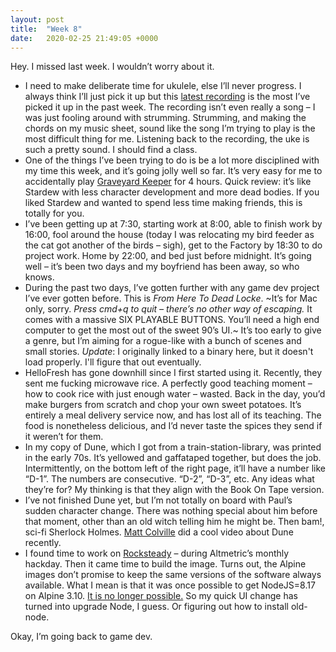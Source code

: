 ```yaml
---
layout: post
title:  "Week 8"
date:   2020-02-25 21:49:05 +0000
---
```


Hey. I missed last week. I wouldn’t worry about it.

* I need to make deliberate time for ukulele, else I’ll never progress. I always think I’ll just pick it up but this [latest recording][1] is the most I’ve picked it up in the past week. The recording isn’t even really a song – I was just fooling around with strumming. Strumming, and making the chords on my music sheet, sound like the song I’m trying to play is the most difficult thing for me. Listening back to the recording, the uke is such a pretty sound. I should find a class.
* One of the things I’ve been trying to do is be a lot more disciplined with my time this week, and it’s going jolly well so far. It’s very easy for me to accidentally play [Graveyard Keeper][2] for 4 hours. Quick review: it’s like Stardew with less character development and more dead bodies. If you liked Stardew and wanted to spend less time making friends, this is totally for you.
* I’ve been getting up at 7:30, starting work at 8:00, able to finish work by 16:00, fool around the house (today I was relocating my bird feeder as the cat got another of the birds – sigh), get to the Factory by 18:30 to do project work. Home by 22:00, and bed just before midnight. It’s going well – it’s been two days and my boyfriend has been away, so who knows.
* During the past two days, I’ve gotten further with any game dev project I’ve ever gotten before. This is _From Here To Dead Locke_. ~It’s for Mac only, sorry. *Press cmd+q to quit – there’s no other way of escaping.* It comes with a massive SIX PLAYABLE BUTTONS. You’ll need a high end computer to get the most out of the sweet 90’s UI.~ It’s too early to give a genre, but I’m aiming for a rogue-like with a bunch of scenes and small stories. *Update*: I originally linked to a binary here, but it doesn't load properly. I'll figure that out eventually.
* HelloFresh has gone downhill since I first started using it. Recently, they sent me fucking microwave rice. A perfectly good teaching moment – how to cook rice with just enough water – wasted. Back in the day, you’d make burgers from scratch and chop your own sweet potatoes. It’s entirely a meal delivery service now, and has lost all of its teaching. The food is nonetheless delicious, and I’d never taste the spices they send if it weren’t for them.
* In my copy of Dune, which I got from a train-station-library, was printed in the early 70s. It’s yellowed and gaffataped together, but does the job.  Intermittently, on the bottom left of the right page, it’ll have a number like “D-1”. The numbers are consecutive. “D-2”, “D-3”, etc. Any ideas what they’re for? My thinking is that they align with the Book On Tape version.
* I’ve not finished Dune yet, but I’m not totally on board with Paul’s sudden character change. There was nothing special about him before that moment, other than an old witch telling him he might be. Then bam!, sci-fi Sherlock Holmes. [Matt Colville][4] did a cool video about Dune recently.
* I found time to work on [Rocksteady][3] – during Altmetric’s monthly hackday. Then it came time to build the image. Turns out, the Alpine images don’t promise to keep the same versions of the software always available. What I mean is that it was once possible to get NodeJS=8.17 on Alpine 3.10. [It is no longer possible.][5] So my quick UI change has turned into upgrade Node, I guess. Or figuring out how to install old-node.

Okay, I’m going back to game dev.

[1]: https://soundcloud.com/shane-martin-john-preece/strumming
[2]: https://store.steampowered.com/app/599140/Graveyard_Keeper/
[3]: https://github.com/PowerRhino/rocksteady
[4]: https://www.youtube.com/watch?v=AvErbQv_340
[5]: https://pkgs.alpinelinux.org/packages?name=nodejs&branch=v3.10
